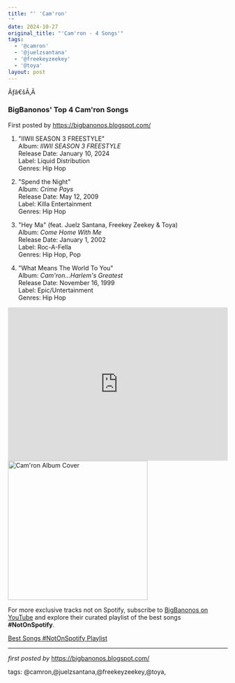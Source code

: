 ```yaml
---
title: "' 'Cam'ron'
'"
date: 2024-10-27
original_title: "'Cam'ron - 4 Songs'"
tags:
  - '@camron'
  - '@juelzsantana'
  - '@freekeyzeekey'
  - '@toya'
layout: post
---
```

<p>Ãƒâ€šÃ‚Â </p>
<h3><strong>BigBanonos' Top 4 Cam'ron Songs</strong></h3>
<p>First posted by <a href="https://bigbanonos.blogspot.com/">https://bigbanonos.blogspot.com/</a></p>
<ol> <li><p>"IIWII SEASON 3 FREESTYLE"<br />Album: <em>IIWII SEASON 3 FREESTYLE</em><br />Release Date: January 10, 2024<br />Label: Liquid Distribution<br />Genres: Hip Hop</p></li> <li><p>"Spend the Night"<br />Album: <em>Crime Pays</em><br />Release Date: May 12, 2009<br />Label: Killa Entertainment<br />Genres: Hip Hop</p></li> <li><p>"Hey Ma" (feat. Juelz Santana, Freekey Zeekey & Toya)<br />Album: <em>Come Home With Me</em><br />Release Date: January 1, 2002<br />Label: Roc-A-Fella<br />Genres: Hip Hop, Pop</p></li> <li><p>"What Means The World To You"<br />Album: <em>Cam'ron...Harlem's Greatest</em><br />Release Date: November 16, 1999<br />Label: Epic/Untertainment<br />Genres: Hip Hop</p></li>
</ol> <iframe src="https://open.spotify.com/embed/playlist/1frcae76uHqKGlIdGwg18D?utm_source=generator" width="100%" height="352" frameBorder="0" allowfullscreen="" allow="autoplay; clipboard-write; encrypted-media; fullscreen; picture-in-picture" loading="lazy"></iframe> <div class="separator"> <a href="https://i.ytimg.com/vi/m60XKqEEnfg/maxresdefault.jpg" > <img alt="Cam'ron Album Cover" border="0" src="https://i.ytimg.com/vi/m60XKqEEnfg/maxresdefault.jpg" width="320" /> </a>
</div>


<!--Subscribe and Playlist Links-->
<div>
    <p>For more exclusive tracks not on Spotify, subscribe to <a href="https://www.youtube.com/@BigBanonos" target="_blank">BigBanonos on YouTube</a> and explore their curated playlist of the best songs <strong>#NotOnSpotify</strong>.</p>
    <p><a href="https://www.youtube.com/playlist?list=PLtuNtuTatqI0kFahUCbtbfenC_ET5O_tr" target="_blank">Best Songs #NotOnSpotify Playlist<br /></a></p></div>

<hr />

<p><em>first posted by</em> <a href="https://bigbanonos.blogspot.com/" rel="noopener" target="_new">https://bigbanonos.blogspot.com/</a></p>

<p>tags: @camron,@juelzsantana,@freekeyzeekey,@toya,</p>
